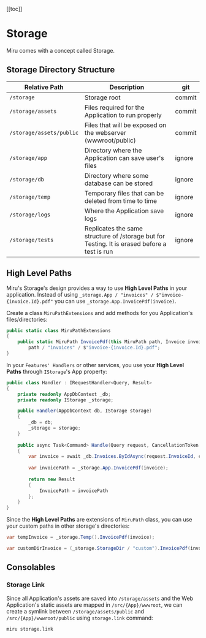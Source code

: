 <!--
Storage
    intro
    directories

Storage Drivers
    local disk
        /storage/app

Storage `Spaces`?
    better name for spaces
    App
    Assets
    Temp()
    Db

Application's Assets
    local disk
        /storage/assets

MiruPath
    path = file or directory
    
Configuration
    AddStorage

Using Storages
    IStorage
    Retrieving Files
    Saving Files
    Paths
    High level paths
        storage.App.Invoice(invoice)

Many Storages
    IFedexStorage

-->

[[toc]]

# Storage

Miru comes with a concept called Storage.
<!--
Applications need to store and retrive files.
Some files are required for an Application to run properly, for example:
images, javascripts, css files, json files, and etc. 
-->

## Storage Directory Structure

| Relative Path            | Description                                                                                  | git    |
|--------------------------|----------------------------------------------------------------------------------------------|--------|
| `/storage`               | Storage root                                                                                 | commit |
| `/storage/assets`        | Files required for the Application to run properly                                           | commit |
| `/storage/assets/public` | Files that will be exposed on the webserver (wwwroot/public)                                 | commit |
| `/storage/app`           | Directory where the Application can save user's files                                        | ignore |
| `/storage/db`            | Directory where some database can be stored                                                  | ignore |
| `/storage/temp`          | Temporary files that can be deleted from time to time                                        | ignore |
| `/storage/logs`          | Where the Application save logs                                                              | ignore |
| `/storage/tests`         | Replicates the same structure of /storage but for Testing. It is erased before a test is run | ignore |

## High Level Paths

Miru's Storage's design provides a way to use **High Level Paths**
in your application. Instead of using `_storage.App / "invoices" / $"invoice-{invoice.Id}.pdf"`
you can use `_storage.App.InvoicePdf(invoice)`.

Create a class `MiruPathExtensions` and add methods for you Application's files/directories:

```csharp
public static class MiruPathExtensions
{
    public static MiruPath InvoicePdf(this MiruPath path, Invoice invoice) =>
        path / "invoices" / $"invoice-{invoice.Id}.pdf";
}
```

In your `Features' Handlers` or other services, you use your
**High Level Paths** through `IStorage`'s App property:

```csharp
public class Handler : IRequestHandler<Query, Result>
{
    private readonly AppDbContext _db;
    private readonly IStorage _storage;

    public Handler(AppDbContext db, IStorage storage)
    {
        _db = db;
        _storage = storage;
    }
        
    public async Task<Command> Handle(Query request, CancellationToken ct)
    {
        var invoice = await _db.Invoices.ByIdAsync(request.InvoiceId, ct);
        
        var invoicePath = _storage.App.InvoicePdf(invoice);
        
        return new Result
        {
            InvoicePath = invoicePath
        };
    }
}
```

Since the **High Level Paths** are extensions of `MiruPath` class, 
you can use your custom paths in other storage's directories:

```csharp
var tempInvoice = _storage.Temp().InvoicePdf(invoice);

var customDirInvoice = (_storage.StorageDir / "custom").InvoicePdf(invoice);
```

## Consolables

### Storage Link

Since all Application's assets are saved into `/storage/assets` and the
Web Application's static assets are mapped in `/src/{App}/wwwroot`, we can
create a symlink between `/storage/assets/public` and `/src/{App}/wwwroot/public` using `storage.link` command:

```shell
miru storage.link
```